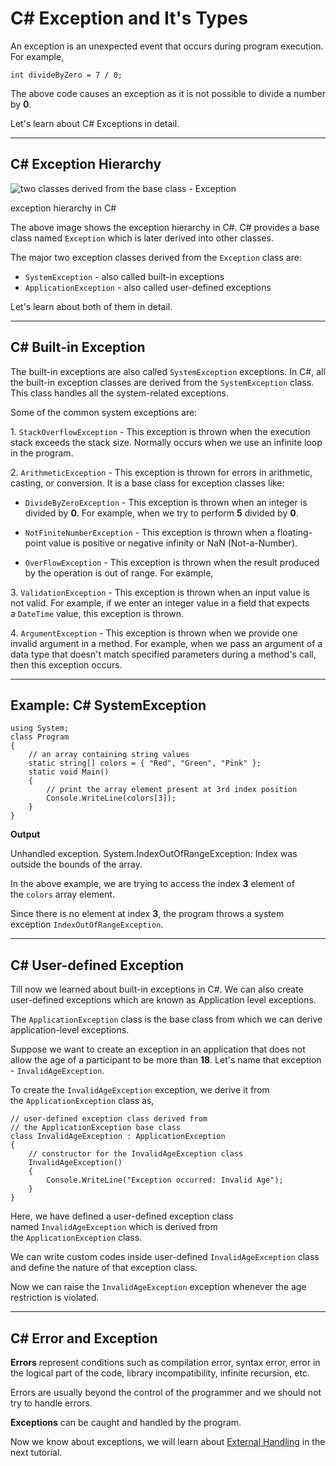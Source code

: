 # C# Exception and It's Types

An exception is an unexpected event that occurs during program execution. For example,

```
int divideByZero = 7 / 0;
```

The above code causes an exception as it is not possible to divide a number by **0**.

Let's learn about C# Exceptions in detail.

---

## C# Exception Hierarchy

![two classes derived from the base class - Exception](https://www.programiz.com/sites/tutorial2program/files/csharp-exception-hierarchy.png "exception hierarchy in C#")

exception hierarchy in C#

The above image shows the exception hierarchy in C#. C# provides a base class named `Exception` which is later derived into other classes.

The major two exception classes derived from the `Exception` class are:

- `SystemException` - also called built-in exceptions
- `ApplicationException` - also called user-defined exceptions

Let's learn about both of them in detail.

---

## C# Built-in Exception

The built-in exceptions are also called `SystemException` exceptions. In C#, all the built-in exception classes are derived from the `SystemException` class. This class handles all the system-related exceptions.

Some of the common system exceptions are:

1. `StackOverflowException` - This exception is thrown when the execution stack exceeds the stack size. Normally occurs when we use an infinite loop in the program.

2. `ArithmeticException` - This exception is thrown for errors in arithmetic, casting, or conversion. It is a base class for exception classes like:

- `DivideByZeroException` - This exception is thrown when an integer is divided by **0**. For example, when we try to perform **5** divided by **0**.

- `NotFiniteNumberException` - This exception is thrown when a floating-point value is positive or negative infinity or NaN (Not-a-Number).

- `OverFlowException` - This exception is thrown when the result produced by the operation is out of range. For example,

3. `ValidationException` - This exception is thrown when an input value is not valid. For example, if we enter an integer value in a field that expects a `DateTime` value, this exception is thrown.

4. `ArgumentException` - This exception is thrown when we provide one invalid argument in a method. For example, when we pass an argument of a data type that doesn't match specified parameters during a method's call, then this exception occurs.

---

## Example: C# SystemException

```
using System;
class Program
{
    // an array containing string values
    static string[] colors = { "Red", "Green", "Pink" };
    static void Main()
    {
        // print the array element present at 3rd index position 
        Console.WriteLine(colors[3]);
    }
}
```

**Output**

Unhandled exception. System.IndexOutOfRangeException: Index was outside the bounds of the array.

In the above example, we are trying to access the index **3** element of the `colors` array element.

Since there is no element at index **3**, the program throws a system exception `IndexOutOfRangeException`.

---

## C# User-defined Exception

Till now we learned about built-in exceptions in C#. We can also create user-defined exceptions which are known as Application level exceptions.

The `ApplicationException` class is the base class from which we can derive application-level exceptions.

Suppose we want to create an exception in an application that does not allow the age of a participant to be more than **18**. Let's name that exception - `InvalidAgeException`.

To create the `InvalidAgeException` exception, we derive it from the `ApplicationException` class as,

```
// user-defined exception class derived from 
// the ApplicationException base class  
class InvalidAgeException : ApplicationException
{
    // constructor for the InvalidAgeException class
    InvalidAgeException()
    {
        Console.WriteLine("Exception occurred: Invalid Age");
    }
}
```

Here, we have defined a user-defined exception class named `InvalidAgeException` which is derived from the `ApplicationException` class.

We can write custom codes inside user-defined `InvalidAgeException` class and define the nature of that exception class.

Now we can raise the `InvalidAgeException` exception whenever the age restriction is violated.

---

## C# Error and Exception

**Errors** represent conditions such as compilation error, syntax error, error in the logical part of the code, library incompatibility, infinite recursion, etc.

Errors are usually beyond the control of the programmer and we should not try to handle errors.

**Exceptions** can be caught and handled by the program.

Now we know about exceptions, we will learn about [External Handling](https://www.programiz.com/csharp-programming/exception-handling) in the next tutorial.
